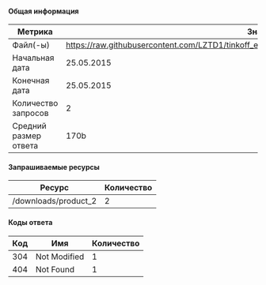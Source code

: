 #### Общая информация
|Метрика|Значение|
| ------------ | ------------ |
|Файл(-ы)|https://raw.githubusercontent.com/LZTD1/tinkoff_edu/project3/src/test/resources/project3Test/testLog.log|
|Начальная дата|25.05.2015|
|Конечная дата|25.05.2015|
|Количество запросов|2|
|Средний размер ответа|170b|
#### Запрашиваемые ресурсы
|Ресурс|Количество|
| ------------ | ------------ |
|/downloads/product_2|2|
#### Коды ответа
|Код|Имя|Количество|
| ------------ | ------------ | ------------ |
|304|Not Modified|1|
|404|Not Found|1|
